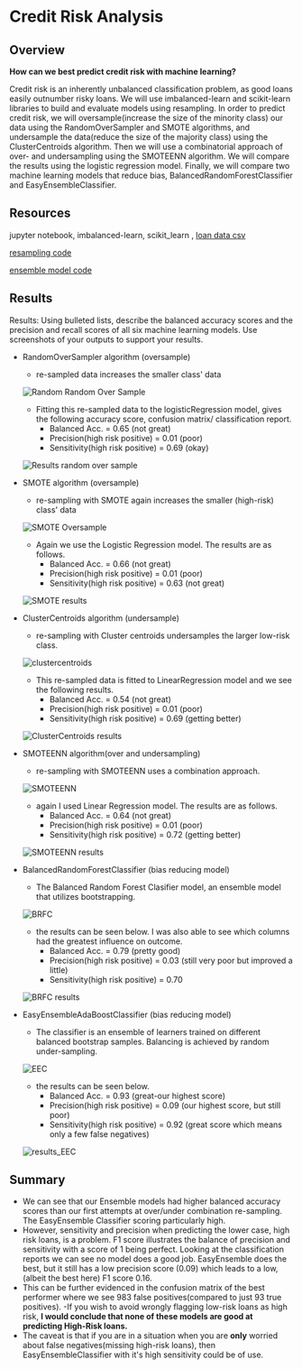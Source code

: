 # Credit Risk Analysis










## Overview

**How can we best predict credit risk with machine learning?** 

Credit risk is an inherently unbalanced classification problem, as good loans easily outnumber risky loans.   We will use imbalanced-learn and scikit-learn libraries to build and evaluate models using resampling. In order to predict credit risk, we will oversample(increase the size of the minority class) our data using the RandomOverSampler and SMOTE algorithms, and undersample the data(reduce the size of the majority class) using the ClusterCentroids algorithm. Then we will use a combinatorial approach of over- and undersampling using the SMOTEENN algorithm. We will compare the results using the logistic regression model. Finally, we will compare two machine learning models that reduce bias, BalancedRandomForestClassifier and EasyEnsembleClassifier. 


## Resources
jupyter notebook, imbalanced-learn, scikit_learn , [loan data csv](LoanStats_2019Q1.csv) 

[resampling code](credit_risk_resampling.ipynb) 

[ensemble model code](credit_risk_ensemble.ipynb)

## Results
Results: Using bulleted lists, describe the balanced accuracy scores and the precision and recall scores of all six machine learning models. Use screenshots of your outputs to support your results.

- RandomOverSampler algorithm (oversample) 
    - re-sampled data increases the smaller class' data 

    ![Random  Random Over Sample](./analysis/randomoversampler.png)
    - Fitting this re-sampled data to the logisticRegression model, gives the following accuracy score, confusion matrix/ classification report.
        - Balanced Acc. = 0.65 (not great)
        - Precision(high risk positive) = 0.01 (poor)
        - Sensitivity(high risk positive) = 0.69 (okay) 

    ![Results random over sample](./analysis/results_randomoversampler.png)


- SMOTE algorithm (oversample)
    - re-sampling with SMOTE again increases the smaller (high-risk) class' data

    ![SMOTE Oversample](./analysis/SMOTEOversample.png)

   - Again we use the Logistic Regression model. The results are as follows. 
        - Balanced Acc. = 0.66 (not great)
        - Precision(high risk positive) = 0.01 (poor)
        - Sensitivity(high risk positive) = 0.63 (not great) 

    ![SMOTE results](./analysis/results_SMOTE.png)    

- ClusterCentroids algorithm (undersample)
    - re-sampling with Cluster centroids undersamples the larger low-risk class.

    ![clustercentroids](./analysis/ClusterCentroids.png)

    - This re-sampled data is fitted to LinearRegression model and we see the following results. 
        - Balanced Acc. = 0.54 (not great)
        - Precision(high risk positive) = 0.01 (poor)
        - Sensitivity(high risk positive) = 0.69 (getting better) 

    ![ClusterCentroids results](./analysis/results_ClusterCentroids.png) 


- SMOTEENN algorithm(over and undersampling)
    - re-sampling with SMOTEENN uses a combination approach.

    ![SMOTEENN](./analysis/SMOTEENN.png)
    
    - again I used Linear Regression model. The results are as follows. 
        - Balanced Acc. = 0.64 (not great)
        - Precision(high risk positive) = 0.01 (poor)
        - Sensitivity(high risk positive) = 0.72 (getting better) 

    ![SMOTEENN results](./analysis/results_SMOTEENN.png)

- BalancedRandomForestClassifier (bias reducing model)
    - The Balanced Random Forest Clasifier model, an ensemble model that utilizes bootstrapping.

    ![BRFC](./analysis/BRFC.png)

    - the results can be seen below.  I was also able to see which columns had the greatest influence on outcome.
        - Balanced Acc. = 0.79 (pretty good)
        - Precision(high risk positive) = 0.03 (still very poor but improved a little)
        - Sensitivity(high risk positive) = 0.70 

    ![BRFC results](./analysis/results_BRFC.png)




- EasyEnsembleAdaBoostClassifier (bias reducing model)
    - The classifier is an ensemble of learners trained on different balanced bootstrap samples. Balancing is achieved by random under-sampling.

    ![EEC](./analysis/EEABC.png)

    -  the results can be seen below. 
        - Balanced Acc. =  0.93 (great-our highest score)
        - Precision(high risk positive) = 0.09 (our highest score, but still poor)
        - Sensitivity(high risk positive) = 0.92 (great score which means only a few false negatives)

    ![results_EEC](./analysis/results_EEABC.png)
    





## Summary

- We can see that our Ensemble models had higher balanced accuracy scores than our first attempts at over/under combination re-sampling. The EasyEnsemble Classifier scoring particularly high.
 - However, sensitivity and precision when predicting the lower case, high risk loans, is a problem.  F1 score illustrates the balance of precision and sensitivity with a score of 1 being perfect. Looking at the classification reports we can see no model does a good job.
 EasyEnsemble does the best, but it still has a low precision score (0.09) which leads to a low,(albeit the best here) F1 score 0.16.
 - This can be further evidenced in the confusion matrix of the best performer where we see 983 false positives(compared to just 93 true positives).
 -If you wish to avoid wrongly flagging low-risk loans as high risk, **I would conclude that none of these models are good at predicting High-Risk loans.**
 - The caveat is that if you are in a situation when you are **only** worried about false negatives(missing high-risk loans), then EasyEnsembleClassifier with it's high sensitivity could be of use.  



 

